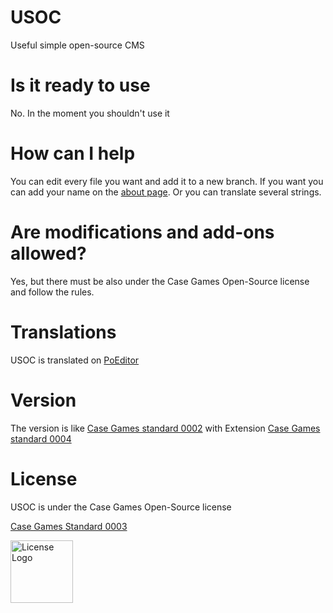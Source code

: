 # USOC
Useful simple open-source CMS
# Is it ready to use
No. In the moment you shouldn't use it
# How can I help
You can edit every file you want and add it to a new branch. If you want you can add your name on the [about page](https://github.com/Case-Games/USOC/blob/master/site/admin/pages/about.php).
Or you can translate several strings. 
# Are modifications and add-ons allowed?
Yes, but there must be also under the Case Games Open-Source license and follow the rules.
# Translations
USOC is translated on [PoEditor](https://poeditor.com/join/project/48DXSLQlVr)
# Version
The version is like [Case Games standard 0002](https://standards.casegames.ch/cgs/0002/v1.txt) with Extension [Case Games standard 0004](https://standards.casegames.ch/cgs/0004/v1.txt)
# License
USOC is under the Case Games Open-Source license

[Case Games Standard 0003](https://standards.casegames.ch/cgs/0003/v1.txt)

<img src="https://casegames.ch/license/os/v1.png" alt="License Logo" width="100" data-canonical-src="https://casegames.ch/license/os/v1.png">
